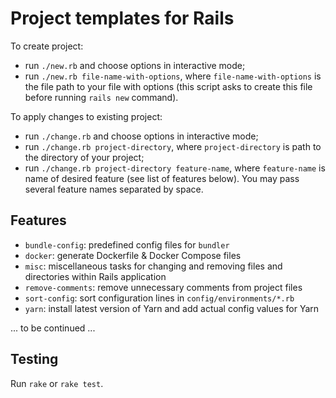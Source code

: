 # Project templates for Rails

To create project:

- run `./new.rb` and choose options in interactive mode;
- run `./new.rb file-name-with-options`, where `file-name-with-options` is the file path to your
  file with options (this script asks to create this file before running `rails new` command).

To apply changes to existing project:

- run `./change.rb` and choose options in interactive mode;
- run `./change.rb project-directory`, where `project-directory` is path to the directory of your
  project;
- run `./change.rb project-directory feature-name`, where `feature-name` is name of desired feature
  (see list of features below). You may pass several feature names separated by space.

## Features

* `bundle-config`: predefined config files for `bundler`
* `docker`: generate Dockerfile & Docker Compose files
* `misc`: miscellaneous tasks for changing and removing files and directories within
  Rails application
* `remove-comments`: remove unnecessary comments from project files
* `sort-config`: sort configuration lines in `config/environments/*.rb`
* `yarn`: install latest version of Yarn and add actual config values for Yarn

... to be continued ...

## Testing

Run `rake` or `rake test`.
